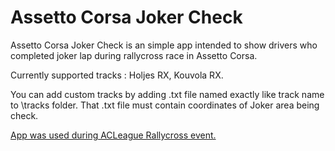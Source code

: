 # Assetto Corsa Joker Check
Assetto Corsa Joker Check is an simple app intended to show drivers who completed joker lap during rallycross race in Assetto Corsa. 

Currently supported tracks : Holjes RX, Kouvola RX.

You can add custom tracks by adding .txt  file named exactly like track name to \tracks folder. That .txt file must contain coordinates of Joker area being check.

[App was used during ACLeague Rallycross event.](https://www.youtube.com/watch?v=azrI_jkPCEA)
